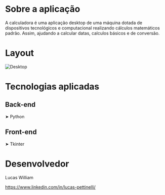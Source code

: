 # Sobre a aplicação
A calculadora é uma aplicação desktop de uma máquina dotada de dispositivos tecnológicos e computacional realizando cálculos matemáticos padrão. Assim, ajudando a calcular datas, calculos básicos e de conversão.
 
# Layout
![Desktop](https://i.ibb.co/16z3C83/Design-sem-nome-1.png)

# Tecnologias aplicadas

## Back-end
➤ Python

## Front-end 
➤ Tkinter

# Desenvolvedor
Lucas William

https://www.linkedin.com/in/lucas-pettinelli/
